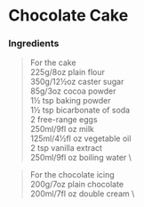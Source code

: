 # Chocolate Cake

### Ingredients 

> For the cake \
225g/8oz plain flour \
350g/12½oz caster sugar \
85g/3oz cocoa powder \
1½ tsp baking powder \
1½ tsp bicarbonate of soda \
2 free-range eggs \
250ml/9fl oz milk \
125ml/4½fl oz vegetable oil \
2 tsp vanilla extract \
250ml/9fl oz boiling water \


> For the chocolate icing \
200g/7oz plain chocolate \
200ml/7fl oz double cream \